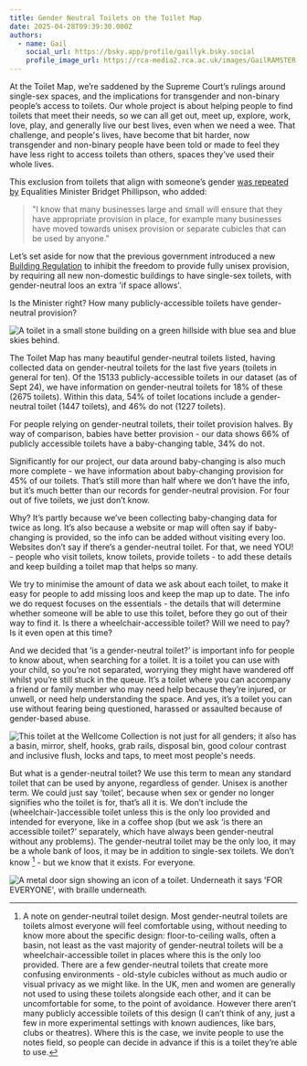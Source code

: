 ```yaml
---
title: Gender Neutral Toilets on the Toilet Map
date: 2025-04-28T09:39:30.000Z
authors:
  - name: Gail
    social_url: https://bsky.app/profile/gaillyk.bsky.social
    profile_image_url: https://rca-media2.rca.ac.uk/images/GailRAMSTER.2e16d0ba.fill-456x456.jpg
---
```

At the Toilet Map, we’re saddened by the Supreme Court’s rulings around single-sex spaces, and the implications for transgender and non-binary people’s access to toilets. Our whole project is about helping people to find toilets that meet their needs, so we can all get out, meet up, explore, work, love, play, and generally live our best lives, even when we need a wee. That challenge, and people's lives, have become that bit harder, now transgender and non-binary people have been told or made to feel they have less right to access toilets than others, spaces they’ve used their whole lives.

This exclusion from toilets that align with someone’s gender [was repeated by](https://www.bbc.co.uk/news/articles/c5y42zzwylvo) Equalities Minister Bridget Phillipson, who added:

> "I know that many businesses large and small will ensure that they have appropriate provision in place, for example many businesses have moved towards unisex provision or separate cubicles that can be used by anyone."

Let’s set aside for now that the previous government introduced a new [Building Regulation](https://assets.publishing.service.gov.uk/media/67167c02d100972c0f4c9b38/ADT_2024.pdf) to inhibit the freedom to provide fully unisex provision, by requiring all new non-domestic buildings to have single-sex toilets, with gender-neutral loos an extra 'if space allows'. 

Is the Minister right? How many publicly-accessible toilets have gender-neutral provision?

![A toilet in a small stone building on a green hillside with blue sea and blue skies behind.](/images/uploads/img_6413.jpeg)

The Toilet Map has many beautiful gender-neutral toilets listed, having collected data on gender-neutral toilets for the last five years (toilets in general for ten). Of the 15133 publicly-accessible toilets in our dataset (as of Sept 24), we have information on gender-neutral toilets for 18% of these (2675 toilets). Within this data, 54% of toilet locations include a gender-neutral toilet (1447 toilets), and 46% do not (1227 toilets).

For people relying on gender-neutral toilets, their toilet provision halves. By way of comparison, babies have better provision - our data shows 66% of publicly accessible toilets have a baby-changing table, 34% do not.

Significantly for our project, our data around baby-changing is also much more complete - we have information about baby-changing provision for 45% of our toilets. That’s still more than half where we don’t have the info, but it’s much better than our records for gender-neutral provision. For four out of five toilets, we just don’t know.

Why? It’s partly because we’ve been collecting baby-changing data for twice as long. It’s also because a website or map will often say if baby-changing is provided, so the info can be added without visiting every loo. Websites don’t say if there’s a gender-neutral toilet. For that, we need YOU! - people who visit toilets, know toilets, provide toilets - to add these details and keep building a toilet map that helps so many.

We try to minimise the amount of data we ask about each toilet, to make it easy for people to add missing loos and keep the map up to date. The info we do request focuses on the essentials - the details that will determine whether someone will be able to use this toilet, before they go out of their way to find it. Is there a wheelchair-accessible toilet? Will we need to pay? Is it even open at this time?

And we decided that ‘is a gender-neutral toilet?’ is important info for people to know about, when searching for a toilet. It is a toilet you can use with your child, so you’re not separated, worrying they might have wandered off whilst you’re still stuck in the queue. It’s a toilet where you can accompany a friend or family member who may need help because they’re injured, or unwell, or need help understanding the space. And yes, it’s a toilet you can use without fearing being questioned, harassed or assaulted because of gender-based abuse.

![](/images/uploads/8.19_bin_under_shelf.jpg "This toilet at the Wellcome Collection is not just for all genders; it also has a basin, mirror, shelf, hooks, grab rails, disposal bin, good colour contrast and inclusive flush, locks and taps, to meet most people's needs. ")



But what is a gender-neutral toilet? We use this term to mean any standard toilet that can be used by anyone, regardless of gender. Unisex is another term. We could just say ‘toilet’, because when sex or gender no longer signifies who the toilet is for, that’s all it is. We don’t include the (wheelchair-)accessible toilet unless this is the only loo provided and intended for everyone, like in a coffee shop (but we ask ‘is there an accessible toilet?’ separately, which have always been gender-neutral without any problems). The gender-neutral toilet may be the only loo, it may be a whole bank of loos, it may be in addition to single-sex toilets. We don’t know [^gender-neutral-toilet-note] - but we know that it exists. For everyone.

![A metal door sign showing an icon of a toilet. Underneath it says 'FOR EVERYONE', with braille underneath. ](/images/uploads/48.jpg)

[^gender-neutral-toilet-note]: A note on gender-neutral toilet design. Most gender-neutral toilets are toilets almost everyone will feel comfortable using, without needing to know more about the specific design: floor-to-ceiling walls, often a basin, not least as the vast majority of gender-neutral toilets will be a wheelchair-accessible toilet in places where this is the only loo provided. There are a few gender-neutral toilets that create more confusing environments - old-style cubicles without as much audio or visual privacy as we might like. In the UK, men and women are generally not used to using these toilets alongside each other, and it can be uncomfortable for some, to the point of avoidance. However there aren’t many publicly accessible toilets of this design (I can’t think of any, just a few in more experimental settings with known audiences, like bars, clubs or theatres). Where this is the case, we invite people to use the notes field, so people can decide in advance if this is a toilet they’re able to use.
